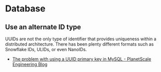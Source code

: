 # Database

## Use an alternate ID type

UUIDs are not the only type of identifier that provides uniqueness within a distributed architecture. There has been plenty different formats such as Snowflake IDs, ULIDs, or even NanoIDs.

- [The problem with using a UUID primary key in MySQL - PlanetScale Engineering Blog](https://planetscale.com/blog/the-problem-with-using-a-uuid-primary-key-in-mysql)
